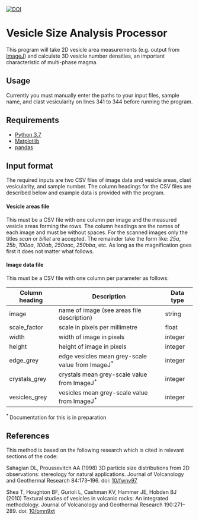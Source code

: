 [![DOI](https://zenodo.org/badge/167953851.svg)](https://zenodo.org/badge/latestdoi/167953851)

# Vesicle Size Analysis Processor

This program will take 2D vesicle area measurements (e.g. output from [ImageJ](https://imagej.nih.gov/ij/)) and calculate 3D vesicle number densities, an important characteristic of multi-phase magma.

## Usage

Currently you must manually enter the paths to your input files, sample name, and clast vesicularity on lines 341 to 344 before running the program.

## Requirements
* [Python 3.7](https://www.python.org/)
* [Matplotlib](https://matplotlib.org/users/installing.html)
* [pandas](https://pandas.pydata.org/getpandas.html)

## Input format

The required inputs are two CSV files of image data and vesicle areas, clast vesicularity, and sample number. The column headings for the CSV files are described below and example data is provided with the program.

#### Vesicle areas file
This must be a CSV file with one column per image and the measured vesicle areas forming the rows. The column headings are the names of each image and must be without spaces. For the scanned images only the titles *scan* or *billet* are accepted. The remainder take the form like: *25a*, *25b*, *100aa*, *100ab*, *250aac*, *250bba*, etc. As long as the magnification goes first it does not matter what follows.

#### Image data file

This must be a CSV file with one column per parameter as follows:

| Column heading | Description                                                 | Data type |
|----------------|-------------------------------------------------------------|-----------|
| image          | name of image (see areas file description)                  | string    |
| scale_factor   | scale in pixels per millimetre                              | float     |
| width          | width of image in pixels                                    | integer   |
| height         | height of image in pixels                                   | integer   |
| edge_grey      | edge vesicles mean grey-scale value from ImageJ<sup>*</sup> | integer   |
| crystals_grey  | crystals mean grey-scale value from ImageJ<sup>*</sup>      | integer   |
| vesicles_grey  | vesicles mean grey-scale value from ImageJ<sup>*</sup>      | integer   |

<sup>* </sup>Documentation for this is in preparation

## References

This method is based on the following research which is cited in relevant sections of the code:

Sahagian DL, Proussevitch AA (1998) 3D particle size distributions from 2D observations: stereology for natural applications. Journal of Volcanology and Geothermal Research 84:173–196. doi: [10/fwnv97](https://doi.org/10/fwnv97)

Shea T, Houghton BF, Gurioli L, Cashman KV, Hammer JE, Hobden BJ (2010) Textural studies of vesicles in volcanic rocks: An integrated methodology. Journal of Volcanology and Geothermal Research 190:271–289. doi: [10/bmn9xt](https://doi.org/10/bmn9xt)

